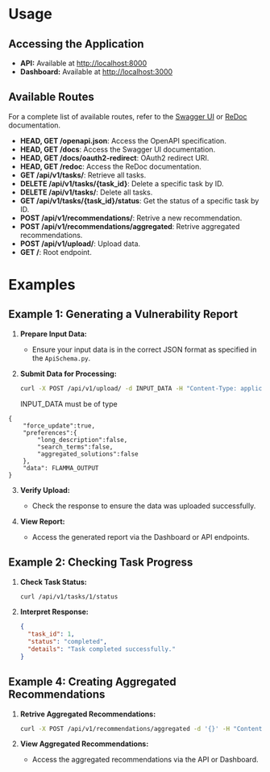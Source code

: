 # Usage

## Accessing the Application

- **API:** Available at [http://localhost:8000](http://localhost:8000)
- **Dashboard:** Available at [http://localhost:3000](http://localhost:3000)

## Available Routes

For a complete list of available routes, refer to the [Swagger UI](http://localhost:8000/docs) or [ReDoc](http://localhost:8000/redoc) documentation.

- **HEAD, GET /openapi.json**: Access the OpenAPI specification.
- **HEAD, GET /docs**: Access the Swagger UI documentation.
- **HEAD, GET /docs/oauth2-redirect**: OAuth2 redirect URI.
- **HEAD, GET /redoc**: Access the ReDoc documentation.
- **GET /api/v1/tasks/**: Retrieve all tasks.
- **DELETE /api/v1/tasks/{task_id}**: Delete a specific task by ID.
- **DELETE /api/v1/tasks/**: Delete all tasks.
- **GET /api/v1/tasks/{task_id}/status**: Get the status of a specific task by ID.
- **POST /api/v1/recommendations/**: Retrive a new recommendation.
- **POST /api/v1/recommendations/aggregated**: Retrive aggregated recommendations.
- **POST /api/v1/upload/**: Upload data.
- **GET /**: Root endpoint.

# Examples

## Example 1: Generating a Vulnerability Report

1. **Prepare Input Data:**

   - Ensure your input data is in the correct JSON format as specified in the `ApiSchema.py`.

2. **Submit Data for Processing:**

   ```bash
   curl -X POST /api/v1/upload/ -d INPUT_DATA -H "Content-Type: application/json"

   ```

   INPUT_DATA must be of type

```
{
    "force_update":true,
    "preferences":{
        "long_description":false,
        "search_terms":false,
        "aggregated_solutions":false
    },
    "data": FLAMMA_OUTPUT
}
```

3. **Verify Upload:**

   - Check the response to ensure the data was uploaded successfully.

4. **View Report:**
   - Access the generated report via the Dashboard or API endpoints.

## Example 2: Checking Task Progress

1. **Check Task Status:**

   ```bash
   curl /api/v1/tasks/1/status
   ```

2. **Interpret Response:**
   ```json
   {
     "task_id": 1,
     "status": "completed",
     "details": "Task completed successfully."
   }
   ```

## Example 4: Creating Aggregated Recommendations

1. **Retrive Aggregated Recommendations:**

   ```bash
   curl -X POST /api/v1/recommendations/aggregated -d '{}' -H "Content-Type: application/json"
   ```

2. **View Aggregated Recommendations:**

   - Access the aggregated recommendations via the API or Dashboard.
